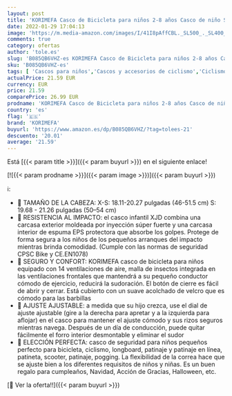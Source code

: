 ```yaml
---
layout: post
title: 'KORIMEFA Casco de Bicicleta para niños 2-8 años Casco de niño Scooter para bebés Niñas Niños Casco Ajustable Certificado por CE para patineta'
date: 2022-01-29 17:04:13
image: 'https://m.media-amazon.com/images/I/41I8pAffCBL._SL500_._SL400_.jpg'
comments: true
category: ofertas
author: 'tole.es'
slug: 'B085QB6VHZ-es KORIMEFA Casco de Bicicleta para niños 2-8 años Casco de...'
sku: 'B085QB6VHZ-es'
tags: [ 'Cascos para niños','Cascos y accesorios de ciclismo','Ciclismo','Deportes y aire libre','Ropa y equipo para deportes','bicicleta','korimefa', ]
actualPrice: 21.59 EUR
currency: EUR
price: 21.59
comparePrice: 26.99 EUR
prodname: 'KORIMEFA Casco de Bicicleta para niños 2-8 años Casco de niño Scooter para bebés Niñas Niños Casco Ajustable Certificado por CE para patineta'
country: 'es'
flag: '🇪🇸'
brand: 'KORIMEFA'
buyurl: 'https://www.amazon.es/dp/B085QB6VHZ/?tag=tolees-21'
descuento: '20.01'
average: '21.59'
---
```


Está [{{< param title >}}]({{< param buyurl >}}) en el siguiente enlace!

[![{{< param prodname >}}]({{< param image >}})]({{< param buyurl >}})

ℹ️:

- 💝 TAMAÑO DE LA CABEZA: X-S: 18.11-20.27 pulgadas (46-51.5 cm) S: 19.68 - 21.26 pulgadas (50–54 cm)
- 💝 RESISTENCIA AL IMPACTO: el casco infantil XJD combina una carcasa exterior moldeada por inyección súper fuerte y una carcasa interior de espuma EPS protectora que absorbe los golpes. Protege de forma segura a los niños de los pequeños arranques del impacto mientras brinda comodidad. (Cumple con las normas de seguridad CPSC Bike y CE.EN1078)
- 💝 SEGURO Y CONFORT: KORIMEFA casco de bicicleta para niños equipado con 14 ventilaciones de aire, malla de insectos integrada en las ventilaciones frontales que mantendrá a su pequeño conductor cómodo de ejercicio, reducirá la sudoración. El botón de cierre es fácil de abrir y cerrar. Está cubierto con un suave acolchado de velcro que es cómodo para las barbillas
- 💝 AJUSTE AJUSTABLE: a medida que su hijo crezca, use el dial de ajuste ajustable (gire a la derecha para apretar y a la izquierda para aflojar) en el casco para mantener el ajuste cómodo y sus rizos seguros mientras navega. Después de un día de conducción, puede quitar fácilmente el forro interior desmontable y eliminar el sudor
- 💝 ELECCIÓN PERFECTA: casco de seguridad para niños pequeños perfecto para bicicleta, ciclismo, longboard, patinaje y patinaje en línea, patineta, scooter, patinaje, pogging. La flexibilidad de la correa hace que se ajuste bien a los diferentes requisitos de niños y niñas. Es un buen regalo para cumpleaños, Navidad, Acción de Gracias, Halloween, etc.

[🛒 Ver la oferta!!]({{< param buyurl >}})
